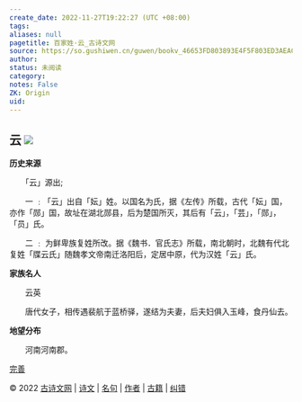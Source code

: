 ```yaml
---
create_date: 2022-11-27T19:22:27 (UTC +08:00)
tags: 
aliases: null
pagetitle: 百家姓·云_古诗文网
source: https://so.gushiwen.cn/guwen/bookv_46653FD803893E4F5F803ED3AEAC4EA0.aspx
author: 
status: 未阅读
category: 
notes: False
ZK: Origin
uid: 
---
```


## **云** ![](https://song.gushiwen.cn/siteimg/speak-er.png)

**历史来源**

　　「云」源出;

　　一 ﹕「云」出自「妘」姓。以国名为氏，据《左传》所载，古代「妘」国，亦作「郧」国，故址在湖北郧县，后为楚国所灭，其后有「云」，「芸」，「郧」，「员」氏。

　　二 ﹕ 为鲜卑族复姓所改。据《魏书．官氏志》所载，南北朝时，北魏有代北复姓「牒云氏」随魏孝文帝南迁洛阳后，定居中原，代为汉姓「云」氏。

**家族名人**

　　云英

　　唐代女子，相传遇裴航于蓝桥驿，遂结为夫妻，后夫妇俱入玉峰，食丹仙去。

**地望分布**

　　河南河南郡。

[完善](https://so.gushiwen.cn/jiucuo.aspx?u=%e7%ab%a0%e8%8a%822347%e3%80%8a%e7%99%be%e5%ae%b6%e5%a7%93%c2%b7%e4%ba%91%e3%80%8b)

© 2022 [古诗文网](https://www.gushiwen.cn/) | [诗文](https://so.gushiwen.cn/shiwens/) | [名句](https://so.gushiwen.cn/mingjus/) | [作者](https://so.gushiwen.cn/authors/) | [古籍](https://so.gushiwen.cn/guwen/) | [纠错](https://so.gushiwen.cn/jiucuo.aspx?u=)
